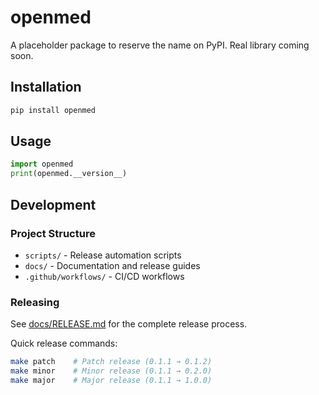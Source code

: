 # openmed

A placeholder package to reserve the name on PyPI. Real library coming soon.

## Installation

```bash
pip install openmed
```

## Usage

```python
import openmed
print(openmed.__version__)
```

## Development

### Project Structure

- `scripts/` - Release automation scripts
- `docs/` - Documentation and release guides
- `.github/workflows/` - CI/CD workflows

### Releasing

See [docs/RELEASE.md](docs/RELEASE.md) for the complete release process.

Quick release commands:

```bash
make patch    # Patch release (0.1.1 → 0.1.2)
make minor    # Minor release (0.1.1 → 0.2.0)
make major    # Major release (0.1.1 → 1.0.0)
```
